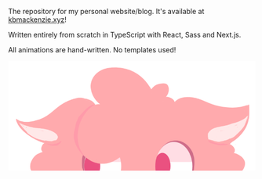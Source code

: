 The repository for my personal website/blog. It's available at [kbmackenzie.xyz](https://kbmackenzie.xyz)!

Written entirely from scratch in TypeScript with React, Sass and Next.js.

All animations are hand-written. No templates used!

<img width="512" src="logo.png" alt="Art of a cartoon alpaca peeking up at the viewer.">
